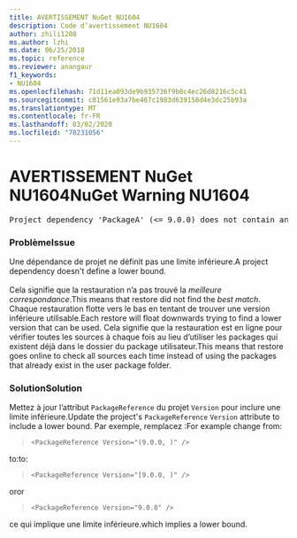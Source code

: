 ```yaml
---
title: AVERTISSEMENT NuGet NU1604
description: Code d’avertissement NU1604
author: zhili1208
ms.author: lzhi
ms.date: 06/25/2018
ms.topic: reference
ms.reviewer: anangaur
f1_keywords:
- NU1604
ms.openlocfilehash: 71d11ea093de9b935736f9b0c4ec26d8216c5c41
ms.sourcegitcommit: c81561e93a7be467c1983d639158d4e3dc25b93a
ms.translationtype: MT
ms.contentlocale: fr-FR
ms.lasthandoff: 03/02/2020
ms.locfileid: "78231056"
---
```

# <a name="nuget-warning-nu1604"></a><span data-ttu-id="33fa5-103">AVERTISSEMENT NuGet NU1604</span><span class="sxs-lookup"><span data-stu-id="33fa5-103">NuGet Warning NU1604</span></span>

<pre>Project dependency 'PackageA' (&lt;= 9.0.0) does not contain an inclusive lower bound. Include a lower bound in the dependency version to ensure consistent restore results.</pre>

### <a name="issue"></a><span data-ttu-id="33fa5-104">Problème</span><span class="sxs-lookup"><span data-stu-id="33fa5-104">Issue</span></span>
<span data-ttu-id="33fa5-105">Une dépendance de projet ne définit pas une limite inférieure.</span><span class="sxs-lookup"><span data-stu-id="33fa5-105">A project dependency doesn't define a lower bound.</span></span><br/><br/><span data-ttu-id="33fa5-106">Cela signifie que la restauration n’a pas trouvé la *meilleure correspondance*.</span><span class="sxs-lookup"><span data-stu-id="33fa5-106">This means that restore did not find the *best match*.</span></span> <span data-ttu-id="33fa5-107">Chaque restauration flotte vers le bas en tentant de trouver une version inférieure utilisable.</span><span class="sxs-lookup"><span data-stu-id="33fa5-107">Each restore will float downwards trying to find a lower version that can be used.</span></span> <span data-ttu-id="33fa5-108">Cela signifie que la restauration est en ligne pour vérifier toutes les sources à chaque fois au lieu d’utiliser les packages qui existent déjà dans le dossier du package utilisateur.</span><span class="sxs-lookup"><span data-stu-id="33fa5-108">This means that restore goes online to check all sources each time instead of using the packages that already exist in the user package folder.</span></span>

### <a name="solution"></a><span data-ttu-id="33fa5-109">Solution</span><span class="sxs-lookup"><span data-stu-id="33fa5-109">Solution</span></span>
<span data-ttu-id="33fa5-110">Mettez à jour l’attribut `PackageReference` du projet `Version` pour inclure une limite inférieure.</span><span class="sxs-lookup"><span data-stu-id="33fa5-110">Update the project's `PackageReference` `Version` attribute to include a lower bound.</span></span>
<span data-ttu-id="33fa5-111">Par exemple, remplacez :</span><span class="sxs-lookup"><span data-stu-id="33fa5-111">For example change from:</span></span>

> `<PackageReference Version="(9.0.0, )" />`

<span data-ttu-id="33fa5-112">to:</span><span class="sxs-lookup"><span data-stu-id="33fa5-112">to:</span></span>

> `<PackageReference Version="[9.0.0, )" />`

<span data-ttu-id="33fa5-113">or</span><span class="sxs-lookup"><span data-stu-id="33fa5-113">or</span></span>

> `<PackageReference Version="9.0.0" />`

<span data-ttu-id="33fa5-114">ce qui implique une limite inférieure.</span><span class="sxs-lookup"><span data-stu-id="33fa5-114">which implies a lower bound.</span></span>
